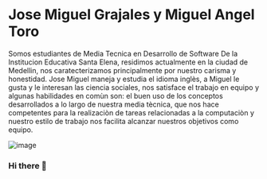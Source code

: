 # Jose Miguel Grajales y Miguel Angel Toro
Somos estudiantes de Media Tecnica en Desarrollo de Software De la Institucion Educativa Santa Elena, residimos actualmente en la ciudad de Medellin, nos caratecterizamos principalmente por nuestro carisma y honestidad. Jose Miguel maneja y estudia el idioma inglès, a Miguel le gusta y le interesan las ciencia sociales, nos satisface el trabajo en equipo y algunas habilidades en comùn son: el buen uso de los conceptos desarrollados a lo largo de nuestra media tècnica, que nos hace competentes para la realizaciòn de tareas relacionadas a la computaciòn y nuestro estilo de trabajo nos facilita alcanzar nuestros objetivos como equipo.

![image](https://user-images.githubusercontent.com/104166590/166820141-1dc454d1-d325-4067-9c00-8185066f8bda.png)


### Hi there 👋

<!--
**JMiguelGrajales12/JMiguelGrajales12** is a ✨ _special_ ✨ repository because its `README.md` (this file) appears on your GitHub profile.

Here are some ideas to get you started:

- 🔭 I’m currently working on ...
- 🌱 I’m currently learning ...
- 👯 I’m looking to collaborate on ...
- 🤔 I’m looking for help with ...
- 💬 Ask me about ...
- 📫 How to reach me: ...
- 😄 Pronouns: ...
- ⚡ Fun fact: ...
-->

